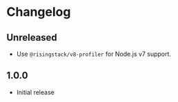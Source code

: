 # Changelog

## Unreleased
 - Use `@risingstack/v8-profiler` for Node.js v7 support.

## 1.0.0
 - Initial release

